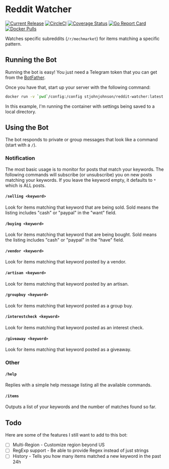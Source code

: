 # Reddit Watcher

[![Current Release](https://img.shields.io/github/release/stjohnjohnson/reddit-watcher.svg)](https://img.shields.io/github/release/stjohnjohnson/reddit-watcher.svg)  [![CircleCI](https://circleci.com/gh/stjohnjohnson/reddit-watcher/tree/master.svg?style=shield)](https://circleci.com/gh/stjohnjohnson/reddit-watcher/tree/master) [![Coverage Status](https://coveralls.io/repos/github/stjohnjohnson/reddit-watcher/badge.svg?branch=master)](https://coveralls.io/github/stjohnjohnson/reddit-watcher?branch=master) [![Go Report Card](https://goreportcard.com/badge/github.com/stjohnjohnson/reddit-watcher)](https://goreportcard.com/report/github.com/stjohnjohnson/reddit-watcher) 
[![Docker Pulls](https://img.shields.io/docker/pulls/stjohnjohnson/reddit-watcher.svg)](https://hub.docker.com/r/stjohnjohnson/reddit-watcher/)

Watches specific subreddits (`/r/mechmarket`) for items matching a specific pattern.

## Running the Bot

Running the bot is easy!  You just need a Telegram token that you can get from the [BotFather](https://core.telegram.org/bots#3-how-do-i-create-a-bot).

Once you have that, start up your server with the following command:

```bash
docker run -v `pwd`/config:/config stjohnjohnson/reddit-watcher:latest --token ${TELEGRAM_TOKEN}
```

In this example, I'm running the container with settings being saved to a local directory.

## Using the Bot

The bot responds to private or group messages that look like a command (start with a `/`).

### Notification

The most basic usage is to monitor for posts that match your keywords.  The following commands will subscribe (or unsubscribe) you on new posts matching your keywords.  If you leave the keyword empty, it defaults to `*` which is ALL posts.

#### `/selling <keyword>`

Look for items matching that keyword that are being sold.  Sold means the listing includes "cash" or "paypal" in the "want" field.

#### `/buying <keyword>`

Look for items matching that keyword that are being bought.  Sold means the listing includes "cash" or "paypal" in the "have" field.

#### `/vendor <keyword>`

Look for items matching that keyword posted by a vendor.

#### `/artisan <keyword>`

Look for items matching that keyword posted by an artisan.

#### `/groupbuy <keyword>`

Look for items matching that keyword posted as a group buy.

#### `/interestcheck <keyword>`

Look for items matching that keyword posted as an interest check.

#### `/giveaway <keyword>`

Look for items matching that keyword posted as a giveaway.

### Other

#### `/help`

Replies with a simple help message listing all the available commands.

#### `/items`

Outputs a list of your keywords and the number of matches found so far.

## Todo

Here are some of the features I still want to add to this bot:

 - [ ] Multi-Region - Customize region beyond US
 - [ ] RegExp support - Be able to provide Regex instead of just strings
 - [ ] History - Tells you how many items matched a new keyword in the past 24h
